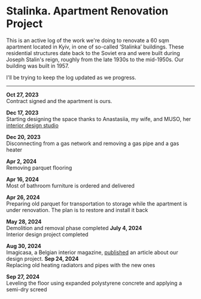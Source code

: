 # Stalinka. Apartment Renovation Project

This is an active log of the work we're doing to renovate a 60 sqm apartment located in Kyiv, in one of so-called ‘Stalinka’ buildings. These residential structures date back to the Soviet era and were built during Joseph Stalin's reign, roughly from the late 1930s to the mid-1950s. Our building was built in 1957.

I'll be trying to keep the log updated as we progress.

<hr>

**Oct 27, 2023**<br> 
Contract signed and the apartment is ours.

**Dec 17, 2023**<br> 
Starting designing the space thanks to Anastasiia, my wife, and MUSO, her [interior design studio](https://musostory.com/)

**Dec 20, 2023**<br> 
Disconnecting from a gas network and removing a gas pipe and a gas heater

**Apr 2, 2024**<br> 
Removing parquet flooring

**Apr 16, 2024**<br> 
Most of bathroom furniture is ordered and delivered

**Apr 26, 2024**<br> 
Preparing old parquet for transportation to storage while the apartment is under renovation. The plan is to restore and install it back

**May 28, 2024**<br> 
Demolition and removal phase completed
**July 4, 2024**<br> 
Interior design project completed

**Aug 30, 2024**<br> 
Imagicasa, a Belgian interior magazine, [published](https://imagicasa.be/en/story/wabi-sabi-in-a-stalinka-flat) an article about our design project.
**Sep 24, 2024**<br> 
Replacing old heating radiators and pipes with the new ones

**Sep 27, 2024**<br> 
Leveling the floor using expanded polystyrene concrete and applying a semi-dry screed